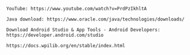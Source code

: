 ```Reference Vedio: Setting up Android Studio and Github | FTC 16441 Pretty Smart Robotics
YouTube: https://www.youtube.com/watch?v=PrdPzIkhltA
```
```Install Java
Java download: https://www.oracle.com/java/technologies/downloads/
```
```Install Android Studio
Download Android Studio & App Tools - Android Developers: https://developer.android.com/studio
```
```FIRST Robotics Competition documentation
https://docs.wpilib.org/en/stable/index.html
```